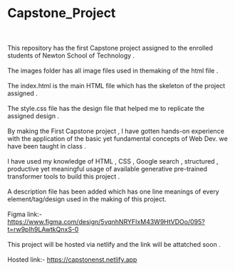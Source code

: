 # Capstone_Project
<br><br>
This repository has the first Capstone project assigned to the enrolled students of Newton School of Technology . <br> <br>
The images folder has all image files used in themaking of the html file . <br><br>
The index.html is the main HTML file which has the skeleton of the project assigned . <br><br>
The style.css file has the design file that helped me to replicate the assigned design . <br><br>
By making the First Capstone project , I have gotten hands-on experience with the application of the basic yet fundamental concepts of Web Dev. we have been taught in class . <br><br>
I have used my knowledge of HTML , CSS , Google search , structured , productive yet meaningful usage of available generative pre-trained transformer tools to build this project . <br><br>
A description file has been added which has one line meanings of every element/tag/design used in the making of this project. <br><br>
Figma link:- https://www.figma.com/design/5vqnhNRYFIxM43W9HtVDOo/095?t=rw9pIh9LAwtkQnxS-0 <br><br>
This project will be hosted via netlify and the link will be attatched soon . <br><br>
Hosted link:- https://capstonenst.netlify.app <br><br>
